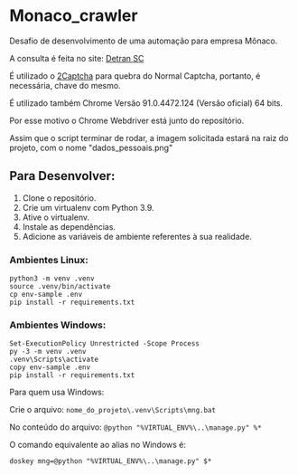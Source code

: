 # Monaco_crawler
Desafio de desenvolvimento de uma automação para empresa Mônaco.

A consulta é feita no site: [Detran SC](http://consultas.detrannet.sc.gov.br/servicos/ConsultaPontuacaoCondutor.asp)

É utilizado o [2Captcha](https://2captcha.com/) para quebra do Normal Captcha, portanto, é necessária, chave do mesmo.

É utilizado também Chrome Versão 91.0.4472.124 (Versão oficial) 64 bits.

Por esse motivo o Chrome Webdriver está junto do repositório.

Assim que o script terminar de rodar, a imagem solicitada estará na raiz do projeto, com o nome "dados_pessoais.png"
## Para Desenvolver:

1. Clone o repositório.
2. Crie um virtualenv com Python 3.9.
3. Ative o virtualenv.
4. Instale as dependências.
5. Adicione as variáveis de ambiente referentes à sua realidade.

### Ambientes Linux:
```
python3 -m venv .venv
source .venv/bin/activate
cp env-sample .env
pip install -r requirements.txt
```
### Ambientes Windows:
```
Set-ExecutionPolicy Unrestricted -Scope Process
py -3 -m venv .venv
.venv\Scripts\activate
copy env-sample .env
pip install -r requirements.txt
```


Para quem usa Windows:

Crie o arquivo: 
```nome_do_projeto\.venv\Scripts\mng.bat```

No conteúdo do arquivo: 
```@python "%VIRTUAL_ENV%\..\manage.py" %*```

O comando equivalente ao alias no Windows é:

```doskey mng=@python "%VIRTUAL_ENV%\..\manage.py" $*```

